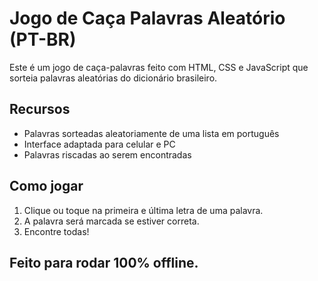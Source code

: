 # Jogo de Caça Palavras Aleatório (PT-BR)

Este é um jogo de caça-palavras feito com HTML, CSS e JavaScript que sorteia palavras aleatórias do dicionário brasileiro.

## Recursos

- Palavras sorteadas aleatoriamente de uma lista em português
- Interface adaptada para celular e PC
- Palavras riscadas ao serem encontradas

## Como jogar

1. Clique ou toque na primeira e última letra de uma palavra.
2. A palavra será marcada se estiver correta.
3. Encontre todas!

## Feito para rodar 100% offline.
